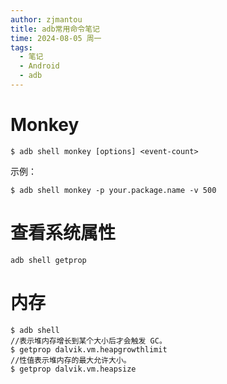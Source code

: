 ```yaml
---
author: zjmantou
title: adb常用命令笔记
time: 2024-08-05 周一
tags:
  - 笔记
  - Android
  - adb
---
```

# Monkey 

```shell
$ adb shell monkey [options] <event-count>
```

示例： 

```shell
$ adb shell monkey -p your.package.name -v 500
```

# 查看系统属性

```shell
adb shell getprop
```

# 内存 

```shell
$ adb shell
//表示堆内存增长到某个大小后才会触发 GC。
$ getprop dalvik.vm.heapgrowthlimit
//性值表示堆内存的最大允许大小。
$ getprop dalvik.vm.heapsize

```

